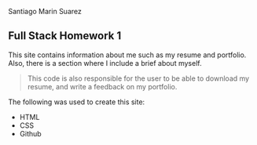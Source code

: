 Santiago Marin Suarez 
## Full Stack Homework 1 
This site contains information about me such as my resume and portfolio. Also, there is a section where I include a brief about myself.

> This code is also responsible for the user to be able to download my resume, and write a feedback on my portfolio.

The following was used to create this site:
- HTML
- CSS
- Github